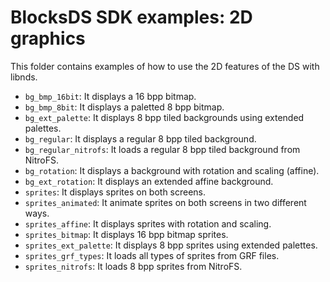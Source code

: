 # BlocksDS SDK examples: 2D graphics

This folder contains examples of how to use the 2D features of the DS with
libnds.

- `bg_bmp_16bit`: It displays a 16 bpp bitmap.
- `bg_bmp_8bit`: It displays a paletted 8 bpp bitmap.
- `bg_ext_palette`: It displays 8 bpp tiled backgrounds using extended palettes.
- `bg_regular`: It displays a regular 8 bpp tiled background.
- `bg_regular_nitrofs`: It loads a regular 8 bpp tiled background from NitroFS.
- `bg_rotation`: It displays a background with rotation and scaling (affine).
- `bg_ext_rotation`: It displays an extended affine background.
- `sprites`: It displays sprites on both screens.
- `sprites_animated`: It animate sprites on both screens in two different ways.
- `sprites_affine`: It displays sprites with rotation and scaling.
- `sprites_bitmap`: It displays 16 bpp bitmap sprites.
- `sprites_ext_palette`: It displays 8 bpp sprites using extended palettes.
- `sprites_grf_types`: It loads all types of sprites from GRF files.
- `sprites_nitrofs`: It loads 8 bpp sprites from NitroFS.
